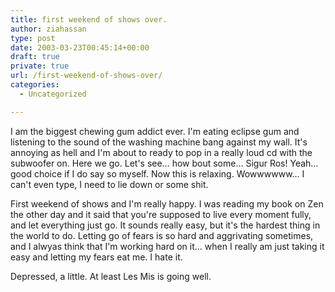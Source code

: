 ```yaml
---
title: first weekend of shows over.
author: ziahassan
type: post
date: 2003-03-23T00:45:14+00:00
draft: true
private: true
url: /first-weekend-of-shows-over/
categories:
  - Uncategorized

---
```

I am the biggest chewing gum addict ever. I'm eating eclipse gum and listening to the sound of the washing machine bang against my wall. It's annoying as hell and I'm about to ready to pop in a really loud cd with the subwoofer on. Here we go. Let's see&#8230; how bout some&#8230; Sigur Ros! Yeah&#8230; good choice if I do say so myself. Now this is relaxing. Wowwwwww&#8230; I can't even type, I need to lie down or some shit.

First weekend of shows and I'm really happy. I was reading my book on Zen the other day and it said that you're supposed to live every moment fully, and let everything just go. It sounds really easy, but it's the hardest thing in the world to do. Letting go of fears is so hard and aggrivating sometimes, and I alwyas think that I'm working hard on it&#8230; when I really am just taking it easy and letting my fears eat me. I hate it.

Depressed, a little. At least Les Mis is going well.